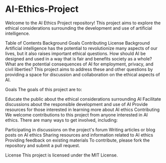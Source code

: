 # AI-Ethics-Project

Welcome to the AI Ethics Project repository! This project aims to explore the ethical considerations surrounding the development and use of artificial intelligence.

Table of Contents
Background
Goals
Contributing
License
Background
Artificial intelligence has the potential to revolutionize many aspects of our lives, but it also raises important ethical questions. How should AI be designed and used in a way that is fair and benefits society as a whole? What are the potential consequences of AI for employment, privacy, and civil liberties? This project aims to address these and other questions by providing a space for discussion and collaboration on the ethical aspects of AI.

Goals
The goals of this project are to:

Educate the public about the ethical considerations surrounding AI
Facilitate discussions about the responsible development and use of AI
Provide resources for those interested in learning more about AI ethics
Contributing
We welcome contributions to this project from anyone interested in AI ethics. There are many ways to get involved, including:

Participating in discussions on the project's forum
Writing articles or blog posts on AI ethics
Sharing resources and information related to AI ethics
Providing feedback on existing materials
To contribute, please fork the repository and submit a pull request.

License
This project is licensed under the MIT License.
